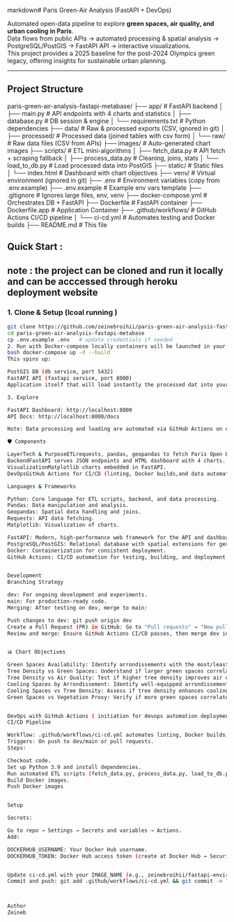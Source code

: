 markdown# Paris Green-Air Analysis (FastAPI + DevOps)

Automated open-data pipeline to explore **green spaces, air quality, and urban cooling in Paris**.  
Data flows from public APIs → automated processing & spatial analysis → PostgreSQL/PostGIS → FastAPI API → interactive visualizations.  
This project provides a 2025 baseline for the post-2024 Olympics green legacy, offering insights for sustainable urban planning.

---

## Project Structure
paris-green-air-analysis-fastapi-metabase/
├── app/                   # FastAPI backend
│   ├── main.py            # API endpoints with 4 charts and statistics
│   ├── database.py        # DB session & engine
│   └── requirements.txt   # Python dependencies
├── data/                  # Raw & processed exports (CSV, ignored in git)
│   ├── processed/         # Processed data (joined tables with csv form)
│   └── raw/               # Raw data files (CSV from APIs)
├── images/                # Auto-generated chart images
├── scripts/               # ETL mini-algorithms
│   ├── fetch_data.py      # API fetch + scraping fallback
│   ├── process_data.py    # Cleaning, joins, stats
│   └── load_to_db.py      # Load processed data into PostGIS
├── static/                # Static files
│   └── index.html         # Dashboard with chart objectives
├── venv/                  # Virtual environment (ignored in git)
├── .env                   # Environment variables (copy from .env.example)
├── .env.example           # Example env vars template
├── .gitignore             # Ignores large files, env, venv
├── docker-compose.yml     # Orchestrates DB + FastAPI
├── Dockerfile             # FastAPI container
├── Dockerfile.app         # Application Container
├── .github/workflows/     # GitHub Actions CI/CD pipeline
│   └── ci-cd.yml          # Automates testing and Docker builds
├── README.md              # This file


## Quick Start : 
## note : the project can be cloned and run it locally and can be acccessed through heroku deployment website 

### 1. Clone & Setup (lcoal running )
```bash
git clone https://github.com/zeinebroihii/paris-green-air-analysis-fastapi-metabase.git
cd paris-green-air-analysis-fastapi-metabase
cp .env.example .env   # update credentials if needed 
2. Run with Docker-compose locally containers will be launched in your Docker-desktop
bash docker-compose up -d --build
This spins up:

PostGIS DB (db service, port 5432)
FastAPI API (fastapi service, port 8000)
Application itself that will load instantly the processed dat into your DB

3. Explore

FastAPI Dashboard: http://localhost:8000
API Docs: http://localhost:8000/docs

Note: Data processing and loading are automated via GitHub Actions on dev and main pushes.

🛡️ Components

LayerTech & PurposeETLrequests, pandas, geopandas to fetch Paris Open Data & process spatially (automated).DatabasePostgreSQL + PostGIS for spatial joins & analytics.
BackendFastAPI serves JSON endpoints and HTML dashboard with 4 charts.
VisualizationMatplotlib charts embedded in FastAPI.
DevOpsGitHub Actions for CI/CD (linting, Docker builds,and data automation).

Languages & Frameworks

Python: Core language for ETL scripts, backend, and data processing.
Pandas: Data manipulation and analysis.
Geopandas: Spatial data handling and joins.
Requests: API data fetching.
Matplotlib: Visualization of charts.

FastAPI: Modern, high-performance web framework for the API and dashboard.
PostgreSQL/PostGIS: Relational database with spatial extensions for geospatial analysis.
Docker: Containerization for consistent deployment.
GitHub Actions: CI/CD automation for testing, building, and deployment.


Development
Branching Strategy

dev: For ongoing development and experiments.
main: For production-ready code.
Merging: After testing on dev, merge to main:

Push changes to dev: git push origin dev
Create a Pull Request (PR) in GitHub: Go to "Pull requests" → "New pull request" → Compare dev with main.
Review and merge: Ensure GitHub Actions CI/CD passes, then merge dev into main.


📊 Chart Objectives

Green Spaces Availability: Identify arrondissements with the most/least green spaces to highlight potential overpopulation or verdure gaps.
Tree Density vs Green Spaces: Understand if larger green spaces correlate with higher tree density, identifying areas needing tree planting.
Tree Density vs Air Quality: Test if higher tree density improves air quality, supporting post-2024 sustainability insights.
Cooling Spaces by Arrondissement: Identify well-equipped arrondissements for cooling during heatwaves, detecting vulnerable areas.
Cooling Spaces vs Tree Density: Assess if tree density enhances cooling space effectiveness, aiding urban cooling strategies.
Green Spaces vs Vegetation Proxy: Verify if more green spaces correlate with higher vegetation coverage for planning purposes.


DevOps with GitHub Actions ( initiation for devops automation deployment displays in later stages.. )
CI/CD Pipeline

Workflow: .github/workflows/ci-cd.yml automates linting, Docker builds, vulnerability scans, and data processing.
Triggers: On push to dev/main or pull requests.
Steps:

Checkout code.
Set up Python 3.9 and install dependencies.
Run automated ETL scripts (fetch_data.py, process_data.py, load_to_db.py).
Build Docker images.
Push Docker images


Setup

Secrets:

Go to repo → Settings → Secrets and variables → Actions.
Add:

DOCKERHUB_USERNAME: Your Docker Hub username.
DOCKERHUB_TOKEN: Docker Hub access token (create at Docker Hub → Security → New Access Token).


Update ci-cd.yml with your IMAGE_NAME (e.g., zeinebroihii/fastapi-environment-app).
Commit and push: git add .github/workflows/ci-cd.yml && git commit -m "Add CI/CD pipeline" && git push origin dev.



Author
Zeineb